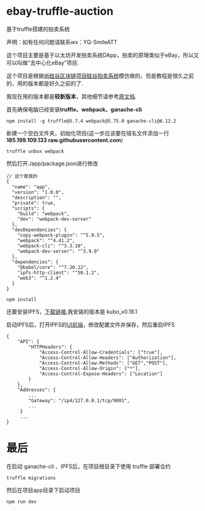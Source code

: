 # ebay-truffle-auction

基于truffle搭建的拍卖系统

声明：如有任何问题请联系wx：YQ-SmileATT

这个项目主要是基于以太坊开发拍卖系统DApp，拍卖的原理类似于eBay，所以又可以叫做“去中心化eBay”项目.

这个项目是根据[尚硅谷区块链项目硅谷拍卖系统](https://www.bilibili.com/video/BV1EJ411D7SL/)模仿做的，但是教程是很久之前的，用的版本都是好久之前的了.

我现在用的版本都是**较新版本**，其他细节请参考[原文档](https://github.com/confucianzuoyuan/blockchain-tutorial/tree/master/%E4%BB%A5%E5%A4%AA%E5%9D%8A%E6%95%99%E7%A8%8B/%E6%8B%8D%E5%8D%96%E5%BA%94%E7%94%A8).

首先确保电脑已经安装**truffle、webpack、ganache-cli**

```
npm install -g truffle@5.7.4 webpack@5.75.0 ganache-cli@6.12.2
```

新建一个空白文件夹，初始化项目(这一步应该要在域名文件添加一行**185.199.109.133  raw.githubusercontent.com**)

```
truffle unbox webpack
```

然后打开./app/package.json进行修改

```
// 这个是我的
{
  "name": "app",
  "version": "1.0.0",
  "description": "",
  "private": true,
  "scripts": {
    "build": "webpack",
    "dev": "webpack-dev-server"
  },
  "devDependencies": {
    "copy-webpack-plugin": "^5.0.5",
    "webpack": "^4.41.2",
    "webpack-cli": "^3.3.10",
    "webpack-dev-server": "^3.9.0"
  },
  "dependencies": {
    "@babel/core": "^7.20.12",
    "ipfs-http-client": "^50.1.2",
    "web3": "^1.2.4"
  }
}
```

```
npm install
```

还要安装IPFS，[下载链接](https://dist.ipfs.tech/#kubo),我安装的版本是 kubo_v0.18.1

启动IPFS后，打开IPFS的[UI前端](http://localhost:5001/webui)，修改配置文件并保存，然后重启IPFS

```
{
	"API": {
		"HTTPHeaders": {
			"Access-Control-Allow-Credentials": ["true"],
			"Access-Control-Allow-Headers": ["Authorization"],
			"Access-Control-Allow-Methods": ["GET","POST"],
			"Access-Control-Allow-Origin": ["*"],
			"Access-Control-Expose-Headers": ["Location"]
		}
	},
	"Addresses": {
		...
		"Gateway": "/ip4/127.0.0.1/tcp/9001",
		...
     }
     ...
}     
```



# 最后

在启动 ganache-cli 、IPFS后，在项目根目录下使用 truffle 部署合约

```
truffle migrations
```

然后在项目app目录下启动项目

```
npm run dev
```




